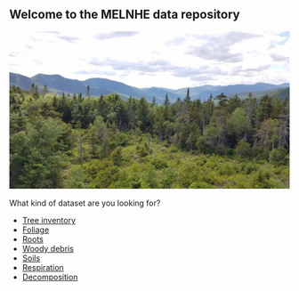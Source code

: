 ## Welcome to the MELNHE data repository

<img src="whites.jpg" alt="drawing" width="1000"/>

What kind of dataset are you looking for?
- [Tree inventory](tree_inventory_page.md)
- [Foliage](foliage_page.md)
- [Roots](roots_page.md)
- [Woody debris](woody_debris_page.md)
- [Soils](soils_page.md)
- [Respiration](respiration_page.md)
- [Decomposition](decomposition_page.md)

